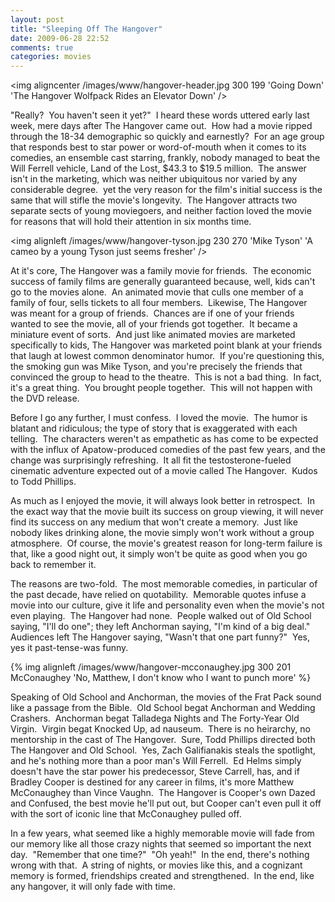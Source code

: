 ```yaml
---
layout: post
title: "Sleeping Off The Hangover"
date: 2009-06-28 22:52
comments: true
categories: movies
---
```

<img aligncenter /images/www/hangover-header.jpg 300 199 'Going Down' 'The Hangover Wolfpack Rides an Elevator Down' />

"Really?  You haven't seen it yet?"  I heard these words uttered early last week, mere days after The Hangover came out.  How had a movie ripped through the 18-34 demographic so quickly and earnestly?  For an age group that responds best to star power or word-of-mouth when it comes to its comedies, an ensemble cast starring, frankly, nobody managed to beat the Will Ferrell vehicle, Land of the Lost, $43.3 to $19.5 million.  The answer isn't in the marketing, which was neither ubiquitous nor varied by any considerable degree.  yet the very reason for the film's initial success is the same that will stifle the movie's longevity.  The Hangover attracts two separate sects of young moviegoers, and neither faction loved the movie for reasons that will hold their attention in six months time.

<!-- more -->

<img alignleft /images/www/hangover-tyson.jpg 230 270 'Mike Tyson' 'A cameo by a young Tyson just seems fresher' />

At it's core, The Hangover was a family movie for friends.  The economic success of family films are generally guaranteed because, well, kids can't go to the movies alone.  An animated movie that culls one member of a family of four, sells tickets to all four members.  Likewise, The Hangover was meant for a group of friends.  Chances are if one of your friends wanted to see the movie, all of your friends got together.  It became a miniature event of sorts.  And just like animated movies are marketed specifically to kids, The Hangover was marketed point blank at your friends that laugh at lowest common denominator humor.  If you're questioning this, the smoking gun was Mike Tyson, and you're precisely the friends that convinced the group to head to the theatre.  This is not a bad thing.  In fact, it's a great thing.  You brought people together.  This will not happen with the DVD release.

Before I go any further, I must confess.  I loved the movie.  The humor is blatant and ridiculous; the type of story that is exaggerated with each telling.  The characters weren't as empathetic as has come to be expected with the influx of Apatow-produced comedies of the past few years, and the change was surprisingly refreshing.  It all fit the testosterone-fueled cinematic adventure expected out of a movie called The Hangover.  Kudos to Todd Phillips.

As much as I enjoyed the movie, it will always look better in retrospect.  In the exact way that the movie built its success on group viewing, it will never find its success on any medium that won't create a memory.  Just like nobody likes drinking alone, the movie simply won't work without a group atmosphere.  Of course, the movie's greatest reason for long-term failure is that, like a good night out, it simply won't be quite as good when you go back to remember it.

The reasons are two-fold.  The most memorable comedies, in particular of the past decade, have relied on quotability.  Memorable quotes infuse a movie into our culture, give it life and personality even when the movie's not even playing.  The Hangover had none.  People walked out of Old School saying, "I'll do one"; they left Anchorman saying, "I'm kind of a big deal."  Audiences left The Hangover saying, "Wasn't that one part funny?"  Yes, yes it past-tense-was funny.

{% img alignleft /images/www/hangover-mcconaughey.jpg 300 201 McConaughey 'No, Matthew, I don't know who I want to punch more' %}

Speaking of Old School and Anchorman, the movies of the Frat Pack sound like a passage from the Bible.  Old School begat Anchorman and Wedding Crashers.  Anchorman begat Talladega Nights and The Forty-Year Old Virgin.  Virgin begat Knocked Up, ad nauseum.  There is no heirarchy, no mentorship in the cast of The Hangover.  Sure, Todd Phillips directed both The Hangover and Old School.  Yes, Zach Galifianakis steals the spotlight, and he's nothing more than a poor man's Will Ferrell.  Ed Helms simply doesn't have the star power his predecessor, Steve Carrell, has, and if Bradley Cooper is destined for any career in films, it's more Matthew McConaughey than Vince Vaughn.  The Hangover is Cooper's own Dazed and Confused, the best movie he'll put out, but Cooper can't even pull it off with the sort of iconic line that McConaughey pulled off.

In a few years, what seemed like a highly memorable movie will fade from our memory like all those crazy nights that seemed so important the next day.  "Remember that one time?"  "Oh yeah!"  In the end, there's nothing wrong with that.  A string of nights, or movies like this, and a cognizant memory is formed, friendships created and strengthened.  In the end, like any hangover, it will only fade with time.

